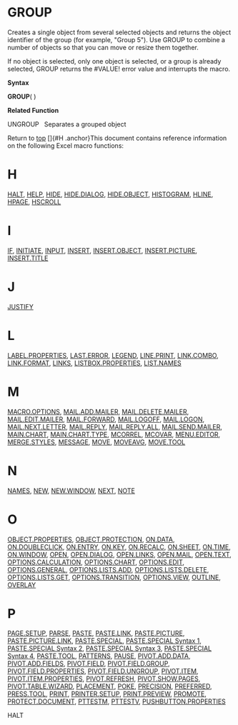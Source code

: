 GROUP
=====

Creates a single object from several selected objects and returns the
object identifier of the group (for example, \"Group 5\"). Use GROUP to
combine a number of objects so that you can move or resize them
together.

If no object is selected, only one object is selected, or a group is
already selected, GROUP returns the \#VALUE! error value and interrupts
the macro.

**Syntax**

**GROUP**( )

**Related Function**

UNGROUP   Separates a grouped object

Return to [top](#E)
[]{#H .anchor}This document contains reference information on the
following Excel macro functions:

H
=

[HALT](#halt), [HELP](#help), [HIDE](#hide),
[HIDE.DIALOG](#hide.dialog), [HIDE.OBJECT](#hide.object),
[HISTOGRAM](#histogram), [HLINE](#hline), [HPAGE](#hpage),
[HSCROLL](#hscroll)

I
=

[IF](#if), [INITIATE](#initiate), [INPUT](#input), [INSERT](#insert),
[INSERT.OBJECT](#insert.object), [INSERT.PICTURE](#insert.picture),
[INSERT.TITLE](#insert.title)

J
=

[JUSTIFY](#justify)

L
=

[LABEL.PROPERTIES](#label.properties), [LAST.ERROR](#last.error),
[LEGEND](#legend), [LINE.PRINT](#line.print), [LINK.COMBO](#link.combo),
[LINK.FORMAT](#link.format), [LINKS](#links),
[LISTBOX.PROPERTIES](#listbox.properties), [LIST.NAMES](#list.names)

M
=

[MACRO.OPTIONS](#macro.options), [MAIL.ADD.MAILER](#mail.add.mailer),
[MAIL.DELETE.MAILER](#mail.delete.mailer),
[MAIL.EDIT.MAILER](#mail.edit.mailer), [MAIL.FORWARD](#mail.forward),
[MAIL.LOGOFF](#mail.logoff), [MAIL.LOGON](#mail.logon),
[MAIL.NEXT.LETTER](#mail.next.letter), [MAIL.REPLY](#mail.reply),
[MAIL.REPLY.ALL](#mail.reply.all),
[MAIL.SEND.MAILER](#mail.send.mailer), [MAIN.CHART](#main.chart),
[MAIN.CHART.TYPE](#main.chart.type), [MCORREL](#mcorrel),
[MCOVAR](#mcovar), [MENU.EDITOR](#menu.editor),
[MERGE.STYLES](#merge.styles), [MESSAGE](#message), [MOVE](#move),
[MOVEAVG](#moveavg), [MOVE.TOOL](#move.tool)

N
=

[NAMES](#names), [NEW](#new), [NEW.WINDOW](#new.window), [NEXT](#next),
[NOTE](#note)

O
=

[OBJECT.PROPERTIES](#object.properties),
[OBJECT.PROTECTION](#object.protection), [ON.DATA](#on.data),
[ON.DOUBLECLICK](#on.doubleclick), [ON.ENTRY](#on.entry),
[ON.KEY](#on.key), [ON.RECALC](#on.recalc), [ON.SHEET](#on.sheet),
[ON.TIME](#on.time), [ON.WINDOW](#on.window), [OPEN](#open),
[OPEN.DIALOG](#open.dialog), [OPEN.LINKS](#open.links),
[OPEN.MAIL](#open.mail), [OPEN.TEXT](#open.text),
[OPTIONS.CALCULATION](#options.calculation),
[OPTIONS.CHART](#options.chart), [OPTIONS.EDIT](#options.edit),
[OPTIONS.GENERAL](#options.general),
[OPTIONS.LISTS.ADD](#options.lists.add),
[OPTIONS.LISTS.DELETE](#options.lists.delete),
[OPTIONS.LISTS.GET](#options.lists.get),
[OPTIONS.TRANSITION](#options.transition),
[OPTIONS.VIEW](#options.view), [OUTLINE](#outline), [OVERLAY](#overlay)

P
=

[PAGE.SETUP](#page.setup), [PARSE](#parse), [PASTE](#paste),
[PASTE.LINK](#paste.link), [PASTE.PICTURE](#paste.picture),
[PASTE.PICTURE.LINK](#paste.picture.link),
[PASTE.SPECIAL](#paste.special), [PASTE.SPECIAL Syntax
1](#paste.special-syntax-1), [PASTE.SPECIAL Syntax
2](#paste.special-syntax-2), [PASTE.SPECIAL Syntax
3](#paste.special-syntax-3), [PASTE.SPECIAL Syntax
4](#paste.special-syntax-4), [PASTE.TOOL](#paste.tool),
[PATTERNS](#patterns), [PAUSE](#pause),
[PIVOT.ADD.DATA](#pivot.add.data),
[PIVOT.ADD.FIELDS](#pivot.add.fields), [PIVOT.FIELD](#pivot.field),
[PIVOT.FIELD.GROUP](#pivot.field.group),
[PIVOT.FIELD.PROPERTIES](#pivot.field.properties),
[PIVOT.FIELD.UNGROUP](#pivot.field.ungroup), [PIVOT.ITEM](#pivot.item),
[PIVOT.ITEM.PROPERTIES](#pivot.item.properties),
[PIVOT.REFRESH](#pivot.refresh), [PIVOT.SHOW.PAGES](#pivot.show.pages),
[PIVOT.TABLE.WIZARD](#pivot.table.wizard), [PLACEMENT](#placement),
[POKE](#poke), [PRECISION](#precision), [PREFERRED](#preferred),
[PRESS.TOOL](#press.tool), [PRINT](#print),
[PRINTER.SETUP](#printer.setup), [PRINT.PREVIEW](#print.preview),
[PROMOTE](#promote), [PROTECT.DOCUMENT](#protect.document),
[PTTESTM](#pttestm), [PTTESTV](#pttestv),
[PUSHBUTTON.PROPERTIES](#pushbutton.properties)

HALT
